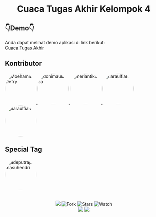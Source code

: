 <div align="center">
  <h1>Cuaca Tugas Akhir Kelompok 4</h1>
</div>

## 👇Demo👇

Anda dapat melihat demo aplikasi di link berikut:<br>
[Cuaca Tugas Akhir](https://cuacata.vercel.app/)

## Kontributor

  <a href="https://github.com/MoehamadDefry">
    <img src="https://github.com/MoehamadDefry.png" width="100" height="100" alt="MoehamadDefry" style="border-radius: 50%;">
  </a>
  <a href="https://github.com/donimaulanaa">
    <img src="https://github.com/donimaulanaa.png" width="100" height="100" alt="donimaulanaa" style="border-radius: 50%;">
  </a>
  <a href="https://github.com/meriantika">
    <img src="https://github.com/meriantika.png" width="100" height="100" alt="meriantika" style="border-radius: 50%;">
  </a>
  <a href="https://github.com/tiaraulfiah">
    <img src="https://github.com/tiaraulfiah.png" width="100" height="100" alt="tiaraulfiah" style="border-radius: 50%;">
  </a>
  <a href="https://github.com/benifati-gulo">
    <img src="https://github.com/benifati-gulo.png" width="100" height="100" alt="tiaraulfiah" style="border-radius: 50%;">
  </a>

## Special Tag

  <a href="https://github.com/adeputraprimasuhendri">
    <img src="https://github.com/adeputraprimasuhendri.png" width="100" height="100" alt="adeputraprimasuhendri" style="border-radius: 50%;">
  </a>

<br>
<br>
<br>
<div align="center">
  <img src="https://img.shields.io/badge/Maintenance-yes-green?style=for-the-badge">
  <img src="https://img.shields.io/github/forks/salsyns/cuacata?style=for-the-badge&color=orange" alt="Fork">
  <img src="https://img.shields.io/github/stars/salsyns/cuacata?style=for-the-badge&color=yellow" alt="Stars">
  <img src="https://img.shields.io/github/watchers/salsyns/cuacata?style=for-the-badge&color=green" alt="Watch">
</div>
<div align="center">
  <img src="https://img.shields.io/badge/VSCode-1.89.1-blue?logo=visual-studio-code&logoColor=white&style=for-the-badge">
  <img src="https://img.shields.io/badge/Windows-10-blue?logo=windows&logoColor=white&style=for-the-badge">
</div>
